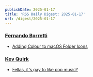 ```yaml
---
publishDate: 2025-01-17
title: 'RSS Daily Digest: 2025-01-17'
url: /digest/2025-01-17
---
```


### [Fernando Borretti](https://borretti.me/)

  * [Adding Colour to macOS Folder Icons](https://borretti.me/article/adding-colour-to-macos-folder-icons)
  
### [Kev Quirk](https://kevquirk.com/)

  * [Fellas, it's gay to like pop music?](https://kevquirk.com/blog/fellas-it-s-gay-to-like-pop-music)
  
